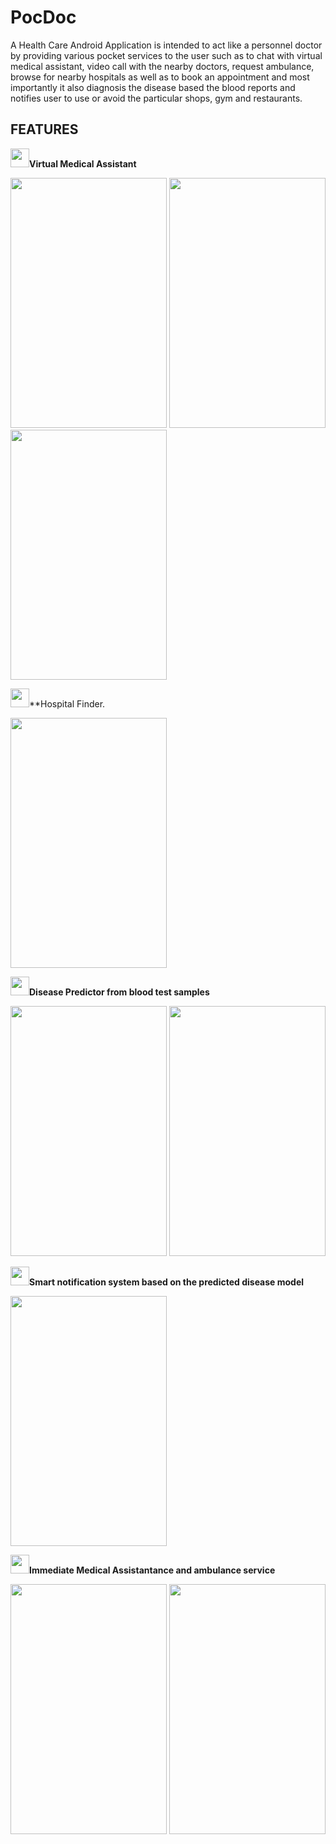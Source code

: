 # PocDoc

A Health Care Android Application is intended to act like a personnel doctor by providing various pocket services to the user such as to chat with virtual medical assistant, video call with the nearby doctors, request ambulance, browse for nearby hospitals as well as to book an appointment and most importantly it also diagnosis the disease based the blood reports and notifies user to use or avoid the particular shops, gym and restaurants.

## FEATURES

<img src="https://user-images.githubusercontent.com/32200474/80802599-622e9d00-8bcd-11ea-9637-bc04527aca55.png" width="30" height="30">**Virtual Medical Assistant**

<img src="https://user-images.githubusercontent.com/32200474/80804164-fb5fb280-8bd1-11ea-8715-98aed66fb3c7.jpeg" width="250" height="400">  <img src="https://user-images.githubusercontent.com/32200474/80803403-cc484180-8bcf-11ea-984a-9ba885a328a1.jpeg" width="250" height="400">  <img src="https://user-images.githubusercontent.com/32200474/80803413-d36f4f80-8bcf-11ea-820b-b8a439e3075a.png" width="250" height="400">

<img src="https://user-images.githubusercontent.com/32200474/80802605-6b1f6e80-8bcd-11ea-84f2-21c843eb0ec6.png" width="30" height="30">**Hospital Finder.

<img src="https://user-images.githubusercontent.com/32200474/80804548-20085a00-8bd3-11ea-8a69-511bb5452113.png" width="250" height="400">


<img src="https://user-images.githubusercontent.com/32200474/80802613-707cb900-8bcd-11ea-99c9-1e415bc1b858.png" width="30" height="30">**Disease Predictor from blood test samples**

<img src="https://user-images.githubusercontent.com/32200474/80803510-1e896280-8bd0-11ea-8567-cdd89fd781ac.png" width="250" height="400">  <img src="https://user-images.githubusercontent.com/32200474/80804193-0ca8bf00-8bd2-11ea-84e8-0b70870df28e.png" width="250" height="400">


<img src="https://user-images.githubusercontent.com/32200474/80802623-75da0380-8bcd-11ea-8266-e6a79a054b59.png" width="30" height="30">**Smart notification system based on the predicted disease model**

<img src="https://user-images.githubusercontent.com/32200474/80804182-04e91a80-8bd2-11ea-897f-716ed9901e80.png" width="250" height="400">

<img src="https://user-images.githubusercontent.com/32200474/80802628-7a062100-8bcd-11ea-9566-5ecd4bec0424.png" width="30" height="30">**Immediate Medical Assistantance and ambulance service**

<img src="https://user-images.githubusercontent.com/32200474/80804225-20542580-8bd2-11ea-9643-318017f4e9df.jpeg" width="250" height="400">  <img src="https://user-images.githubusercontent.com/32200474/80804229-22b67f80-8bd2-11ea-9844-d4a05706cdc9.jpeg" width="250" height="400">



